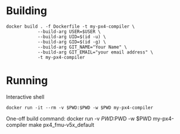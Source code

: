 
# Building
```shell
docker build . -f Dockerfile -t my-px4-compiler \
            --build-arg USER=$USER \
            --build-arg UID=$(id -u) \
            --build-arg GID=$(id -g) \
            --build-arg GIT_NAME="Your Name" \
            --build-arg GIT_EMAIL="your email address" \
            -t my-px4-compiler
```

# Running
Interactive shell

```shell
docker run -it --rm -v $PWD:$PWD -w $PWD my-px4-compiler
```

One-off build command:
docker run -v $PWD:$PWD -w $PWD my-px4-compiler make px4_fmu-v5x_default